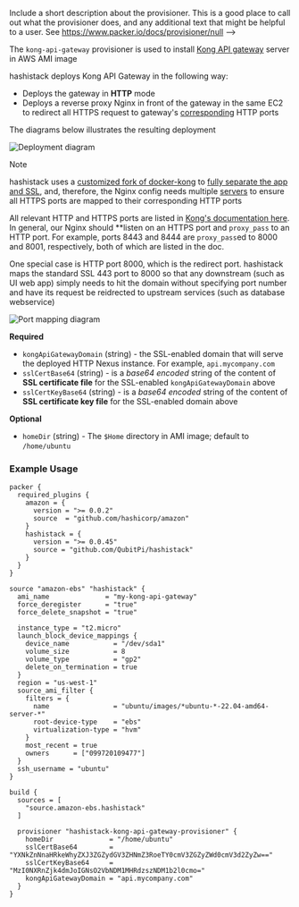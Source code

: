   Include a short description about the provisioner. This is a good place
  to call out what the provisioner does, and any additional text that might
  be helpful to a user. See https://www.packer.io/docs/provisioner/null
-->

The `kong-api-gateway` provisioner is used to install [Kong API gateway] server in AWS AMI image

hashistack deploys Kong API Gateway in the following way:

- Deploys the gateway in **HTTP** mode
- Deploys a reverse proxy Nginx in front of the gateway in the same EC2 to redirect all HTTPS request to
  gateway's [corresponding][Kong gateway - various ports] HTTP ports

The diagrams below illustrates the resulting deployment

![Deployment diagram](img/kong-deployment-diagram.png "Error loading kong-deployment-diagram.png")

> [!NOTE]
>
> hashistack uses a [customized fork of docker-kong](https://github.com/QubitPi/docker-kong) to
> [fully separate the app and SSL](https://github.com/QubitPi/docker-kong/pull/1), and, therefore, the Nginx config needs
> multiple [servers](https://www.nginx.com/resources/wiki/start/topics/examples/server_blocks/)
> to ensure all HTTPS ports are mapped to their corresponding HTTP ports

All relevant HTTP and HTTPS ports are listed in [Kong's documentation here][Kong gateway - various ports]. In general,
our Nginx should **listen on an HTTPS port and `proxy_pass` to an HTTP port. For example, ports 8443 and 8444 are
`proxy_pass`ed to 8000 and 8001, respectively, both of which are listed in the doc.

One special case is HTTP port 8000, which is the redirect port. hashistack maps the standard SSL 443 port to 8000 so
that any downstream (such as UI web app) simply needs to hit the domain without specifying port number and have its
request be reidrected to upstream services (such as database webservice)

![Port mapping diagram](img/kong-ports-diagram.png "Error loading kong-ports-diagram.png")

<!-- Provisioner Configuration Fields -->

**Required**

- `kongApiGatewayDomain` (string) - the SSL-enabled domain that will serve the deployed HTTP Nexus instance. For
  example, `api.mycompany.com`
- `sslCertBase64` (string) - is a _base64 encoded_ string of the content of __SSL certificate file__ for the SSL-enabled
  `kongApiGatewayDomain` above
- `sslCertKeyBase64` (string) - is a _base64 encoded_ string of the content of __SSL certificate key file__ for the
  SSL-enabled domain above

<!--
  Optional Configuration Fields

  Configuration options that are not required or have reasonable defaults
  should be listed under the optionals section. Defaults values should be
  noted in the description of the field
-->

**Optional**

- `homeDir` (string) - The `$Home` directory in AMI image; default to `/home/ubuntu`

<!--
  A basic example on the usage of the provisioner. Multiple examples
  can be provided to highlight various configurations.

-->

### Example Usage

```hcl
packer {
  required_plugins {
    amazon = {
      version = ">= 0.0.2"
      source  = "github.com/hashicorp/amazon"
    }
    hashistack = {
      version = ">= 0.0.45"
      source = "github.com/QubitPi/hashistack"
    }
  }
}

source "amazon-ebs" "hashistack" {
  ami_name              = "my-kong-api-gateway"
  force_deregister      = "true"
  force_delete_snapshot = "true"

  instance_type = "t2.micro"
  launch_block_device_mappings {
    device_name           = "/dev/sda1"
    volume_size           = 8
    volume_type           = "gp2"
    delete_on_termination = true
  }
  region = "us-west-1"
  source_ami_filter {
    filters = {
      name                = "ubuntu/images/*ubuntu-*-22.04-amd64-server-*"
      root-device-type    = "ebs"
      virtualization-type = "hvm"
    }
    most_recent = true
    owners      = ["099720109477"]
  }
  ssh_username = "ubuntu"
}

build {
  sources = [
    "source.amazon-ebs.hashistack"
  ]

  provisioner "hashistack-kong-api-gateway-provisioner" {
    homeDir              = "/home/ubuntu"
    sslCertBase64        = "YXNkZnNnaHRkeWhyZXJ3ZGZydGV3ZHNmZ3RoeTY0cmV3ZGZyZWd0cmV3d2ZyZw=="
    sslCertKeyBase64     = "MzI0NXRnZjk4dmJoIGNsO2VbNDM1MHRdzszNDM1b2l0cmo="
    kongApiGatewayDomain = "api.mycompany.com"
  }
}
```

[AWS AMI]: https://docs.aws.amazon.com/AWSEC2/latest/UserGuide/AMIs.html
[AWS EC2 instance type]: https://aws.amazon.com/ec2/instance-types/
[AWS regions]: https://docs.aws.amazon.com/AmazonRDS/latest/UserGuide/Concepts.RegionsAndAvailabilityZones.html#Concepts.RegionsAndAvailabilityZones.Availability
[AWS Security Group]: https://docs.aws.amazon.com/vpc/latest/userguide/vpc-security-groups.html

[Certbot]: https://certbot.eff.org/

[hashistack/hashicorp/kong-api-gateway/images]: https://github.com/QubitPi/hashistack/tree/master/hashicorp/kong-api-gateway/images
[hashistack/hashicorp/kong-api-gateway/instances]: https://github.com/QubitPi/hashistack/tree/master/hashicorp/kong-api-gateway/instances
[HashiCorp Packer - Install]: https://packer.qubitpi.org/packer/install
[HashiCorp Packer variable values file]: https://packer.qubitpi.org/packer/guides/hcl/variables#from-a-file
[HashiCorp Terraform - Install]: https://terraform.qubitpi.org/terraform/install
[HashiCorp Terraform variable values file]: https://terraform.qubitpi.org/terraform/language/values/variables#variable-definitions-tfvars-files

[Kong API Gateway]: https://qubitpi.github.io/docs.konghq.com/gateway/latest/
[Kong manager UI]: https://qubitpi.github.io/docs.konghq.com/gateway/latest/kong-manager/
[Kong gateway - various ports]: https://qubitpi.github.io/docs.konghq.com/gateway/latest/production/networking/default-ports/

[Let's Encrypt]: https://qubitpi.github.io/letsencrypt-website/
